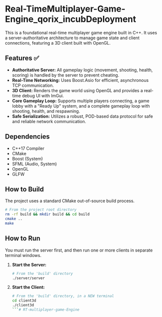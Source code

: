 # Real-TimeMultiplayer-Game-Engine_qorix_incubDeployment

This is a foundational real-time multiplayer game engine built in C++. It uses a server-authoritative architecture to manage game state and client connections, featuring a 3D client built with OpenGL.

## Features ✅
- **Authoritative Server:** All gameplay logic (movement, shooting, health, scoring) is handled by the server to prevent cheating.
- **Real-Time Networking:** Uses Boost.Asio for efficient, asynchronous TCP communication.
- **3D Client:** Renders the game world using OpenGL and provides a real-time debug UI with ImGui.
- **Core Gameplay Loop:** Supports multiple players connecting, a game lobby with a "Ready Up" system, and a complete gameplay loop with shooting, health, and respawning.
- **Safe Serialization:** Utilizes a robust, POD-based data protocol for safe and reliable network communication.

## Dependencies
- C++17 Compiler
- CMake
- Boost (System)
- SFML (Audio, System)
- OpenGL
- GLFW

## How to Build
The project uses a standard CMake out-of-source build process.

```bash
# From the project root directory
rm -rf build && mkdir build && cd build
cmake ..
make
```

## How to Run
You must run the server first, and then run one or more clients in separate terminal windows.

1.  **Start the Server:**
    ```bash
    # From the 'build' directory
    ./server/server
    ```

2.  **Start the Client:**
    ```bash
    # From the 'build' directory, in a NEW terminal
    cd client3d
    ./client3d
    ```#   R T - m u l t i p l a y e r - g a m e - E n g i n e  
 
